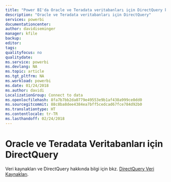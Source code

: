 ```yaml
---
title: "Power BI'da Oracle ve Teradata veritabanları için DirectQuery kullanma"
description: "Oracle ve Teradata veritabanları için DirectQuery"
services: powerbi
documentationcenter: 
author: davidiseminger
manager: kfile
backup: 
editor: 
tags: 
qualityfocus: no
qualitydate: 
ms.service: powerbi
ms.devlang: NA
ms.topic: article
ms.tgt_pltfrm: NA
ms.workload: powerbi
ms.date: 01/24/2018
ms.author: davidi
LocalizationGroup: Connect to data
ms.openlocfilehash: 8fa7b7bb2da0779e49553e9b1af438a999ce0dd0
ms.sourcegitcommit: 88c8ba8dee4384ea7bff5cedcad67fce784d92b0
ms.translationtype: HT
ms.contentlocale: tr-TR
ms.lasthandoff: 02/24/2018
---
```

# <a name="directquery-for-oracle-and-teradata-databases"></a>Oracle ve Teradata Veritabanları için DirectQuery
Veri kaynakları ve DirectQuery hakkında bilgi için bkz. [DirectQuery Veri Kaynakları](desktop-directquery-data-sources.md).

